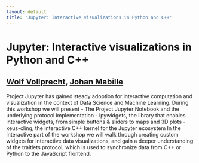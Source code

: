 ```yaml
---
layout: default
title: 'Jupyter: Interactive visualizations in Python and C++'
---
```


# Jupyter: Interactive visualizations in Python and C++

## [Wolf Vollprecht](../../speaker/8K8EYT/), [Johan Mabille](../../speaker/QGTSJJ/)

Project Jupyter has gained steady adoption for interactive computation and visualization in the context of Data Science and Machine Learning. During this workshop we will present   - The Project Jupyter Notebook and the underlying protocol implementation - ipywidgets, the library that enables interactive widgets, from simple buttons & sliders to maps and 3D plots - xeus-cling, the interactive C++ kernel for the Jupyter ecosystem  In the interactive part of the workshop we will walk through creating custom widgets for interactive data visualizations, and gain a deeper understanding of the traitlets protocol, which is used to synchronize data from C++ or Python to the JavaScript frontend.